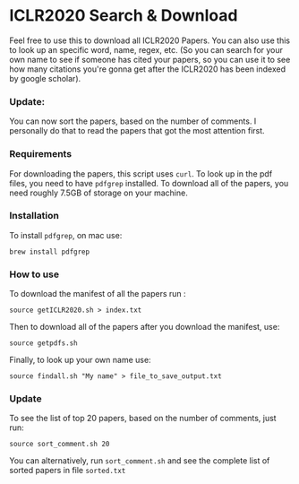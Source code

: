 # ICLR2020 Search & Download 
Feel free to use this to download all ICLR2020 Papers. You can also use this to look up an specific word, name, regex, etc. (So you can search for your own name to see if someone has cited your papers, so you can use it to see how many citations you're gonna get after the ICLR2020 has been indexed by google scholar).

### Update: 
You can now sort the papers, based on the number of comments. I personally do that to read the papers that got the most attention first. 

### Requirements
For downloading the papers, this script uses `curl`. To look up in the pdf files, you need to have `pdfgrep` installed. To download all of the papers, you need roughly 7.5GB of storage on your machine. 

### Installation 
To install `pdfgrep`, on mac use: 
```
brew install pdfgrep
```

### How to use
To download the manifest of all the papers run :
```
source getICLR2020.sh > index.txt 
```

Then to download all of the papers after you download the manifest, use:
```
source getpdfs.sh
```

Finally, to look up your own name use: 
```
source findall.sh "My name" > file_to_save_output.txt
```

### Update 
To see the list of top 20 papers, based on the number of comments, just run: 
```
source sort_comment.sh 20
```

You can alternatively, run `sort_comment.sh` and see the complete list of sorted papers in file `sorted.txt`
